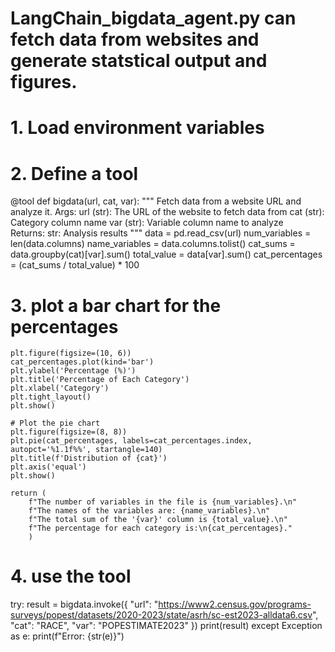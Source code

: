 # LangChain_bigdata_agent.py can fetch data from websites and generate statstical output and figures.
# 1. Load environment variables
# 2. Define a tool
@tool
def bigdata(url, cat, var):
    """
    Fetch data from a website URL and analyze it.
    Args:
        url (str): The URL of the website to fetch data from
        cat (str): Category column name
        var (str): Variable column name to analyze      
    Returns:
        str: Analysis results
    """
    data = pd.read_csv(url)
    num_variables = len(data.columns)
    name_variables = data.columns.tolist()
    cat_sums = data.groupby(cat)[var].sum()
    total_value = data[var].sum()
    cat_percentages = (cat_sums / total_value) * 100
            
# 3. plot a bar chart for the percentages
    plt.figure(figsize=(10, 6))
    cat_percentages.plot(kind='bar')
    plt.ylabel('Percentage (%)')
    plt.title('Percentage of Each Category')
    plt.xlabel('Category')
    plt.tight_layout()
    plt.show()

    # Plot the pie chart
    plt.figure(figsize=(8, 8))
    plt.pie(cat_percentages, labels=cat_percentages.index, autopct='%1.1f%%', startangle=140)
    plt.title(f'Distribution of {cat}')
    plt.axis('equal')
    plt.show()
       
    return (
        f"The number of variables in the file is {num_variables}.\n"
        f"The names of the variables are: {name_variables}.\n"
        f"The total sum of the '{var}' column is {total_value}.\n"
        f"The percentage for each category is:\n{cat_percentages}."
        )
# 4. use the tool
try:
    result = bigdata.invoke({
        "url": "https://www2.census.gov/programs-surveys/popest/datasets/2020-2023/state/asrh/sc-est2023-alldata6.csv",   
        "cat": "RACE",
        "var": "POPESTIMATE2023"
    })
    print(result)
except Exception as e:
    print(f"Error: {str(e)}")
